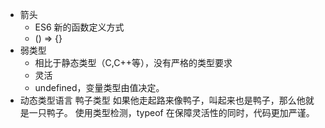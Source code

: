 - 箭头
    - ES6 新的函数定义方式
    - () => {}
- 弱类型
    - 相比于静态类型（C,C++等），没有严格的类型要求
    - 灵活
    - undefined，变量类型由值决定。
- 动态类型语言 鸭子类型 如果他走起路来像鸭子，叫起来也是鸭子，那么他就是一只鸭子。 使用类型检测，typeof 在保障灵活性的同时，代码更加严谨。